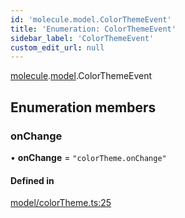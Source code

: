```yaml
---
id: 'molecule.model.ColorThemeEvent'
title: 'Enumeration: ColorThemeEvent'
sidebar_label: 'ColorThemeEvent'
custom_edit_url: null
---
```


[molecule](../namespaces/molecule).[model](../namespaces/molecule.model).ColorThemeEvent

## Enumeration members

### onChange

• **onChange** = `"colorTheme.onChange"`

#### Defined in

[model/colorTheme.ts:25](https://github.com/DTStack/molecule/blob/ff1a27ef/src/model/colorTheme.ts#L25)
